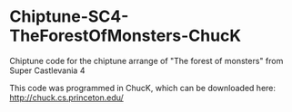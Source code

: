 # Chiptune-SC4-TheForestOfMonsters-ChucK
Chiptune code for the chiptune arrange of "The forest of monsters" from Super Castlevania 4

This code was programmed in ChucK, which can be downloaded here:
http://chuck.cs.princeton.edu/
